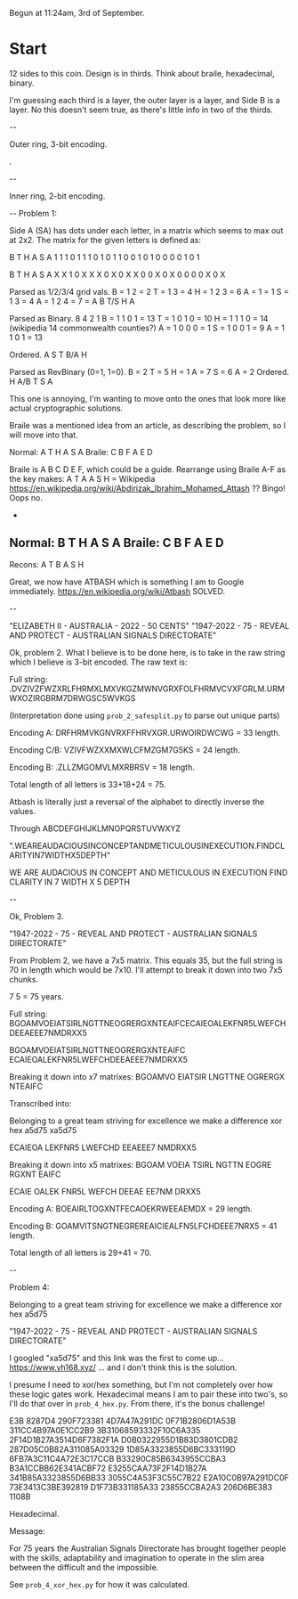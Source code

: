 
Begun at 11:24am, 3rd of September.

# Start

12 sides to this coin.
Design is in thirds.
Think about braile, hexadecimal, binary.

I'm guessing each third is a layer, the
outer layer is a layer, and Side B is a layer. No this doesn't seem true, as there's little info in two of the thirds.

--

Outer ring, 3-bit encoding.

.

--

Inner ring, 2-bit encoding.

--
Problem 1:

Side A (SA) has dots under each letter, in a matrix which seems to max out at 2x2. The matrix for the given letters is defined as:

B    T    H    A    S    A
1 1  1 0  1 1  1 0  1 0  1 1
0 0  1 0  1 0  0 0  0 1  0 1

B    T    H    A    S    A
X X  1 0  X X  X 0  X 0  X X
0 0  X 0  X 0  0 0  0 X  0 X

Parsed as 1/2/3/4 grid vals.
B = 1 2   = 2
T = 1 3   = 4
H = 1 2 3 = 6
A = 1     = 1
S = 1 3   = 4
A = 1 2 4 = 7
= A B T/S H A

Parsed as Binary.
    8 4 2 1
B = 1 1 0 1 = 13
T = 1 0 1 0 = 10
H = 1 1 1 0 = 14 (wikipedia 14 commonwealth counties?)
A = 1 0 0 0 = 1
S = 1 0 0 1 = 9
A = 1 1 0 1 = 13

Ordered.
A S T B/A H

Parsed as RevBinary (0=1, 1=0).
B = 2
T = 5
H = 1
A = 7
S = 6
A = 2
Ordered.
H A/B T S A

This one is annoying, I'm wanting to move onto the ones that look more like actual cryptographic solutions.

Braile was a mentioned idea from an article, as describing the problem, so I will move into that.

Normal: A T H   A S A
Braile: C B F   A E D

Braile is A B C D E F, which could be a guide.
Rearrange using Braile A-F as the key makes:
A T A A S H = Wikipedia
https://en.wikipedia.org/wiki/Abdirizak_Ibrahim_Mohamed_Attash ??
Bingo!
Oops no.

-

Normal: B T H A S A
Braile: C B F A E D
-------------------
Recons: A T B A S H

Great, we now have ATBASH which is something I am to Google immediately. https://en.wikipedia.org/wiki/Atbash
SOLVED.

--

"ELIZABETH II - AUSTRALIA - 2022 - 50 CENTS"
"1947-2022 - 75 - REVEAL AND PROTECT - AUSTRALIAN SIGNALS DIRECTORATE"

Ok, problem 2.
What I believe is to be done here, is to take in the raw string which I believe is 3-bit encoded. The raw text is:

Full string:
.DVZIVZFWZXRLFHRMXLMXVKGZMWNVGRXFOLFHRMVCVXFGRLM.URMWXOZIRGBRM7DRWGSC5WVKGS

(Interpretation done using `prob_2_safesplit.py` to parse out unique parts)

Encoding A:
DRFHRMVKGNVRXFFHRVXGR.URWOIRDWCWG = 33 length.

Encoding C/B:
VZIVFWZXXMXWLCFMZGM7G5KS = 24 length.

Encoding B:
.ZLLZMGOMVLMXRBRSV = 18 length.

Total length of all letters is 33+18+24 = 75.

Atbash is literally just a reversal of the alphabet to directly inverse the values.

Through ABCDEFGHIJKLMNOPQRSTUVWXYZ

".WEAREAUDACIOUSINCONCEPTANDMETICULOUSINEXECUTION.FINDCLARITYIN7WIDTHX5DEPTH"

WE ARE AUDACIOUS IN CONCEPT AND METICULOUS IN EXECUTION
FIND CLARITY IN 7 WIDTH X 5 DEPTH

--

Ok, Problem 3.

"1947-2022 - 75 - REVEAL AND PROTECT - AUSTRALIAN SIGNALS DIRECTORATE"

From Problem 2, we have a 7x5 matrix. This equals 35, but the full string is 70 in length which would be 7x10. I'll attempt to break it down into two 7x5 chunks.

7 5 = 75 years.

Full string:
BGOAMVOEIATSIRLNGTTNEOGRERGXNTEAIFCECAIEOALEKFNR5LWEFCHDEEAEEE7NMDRXX5

BGOAMVOEIATSIRLNGTTNEOGRERGXNTEAIFC
ECAIEOALEKFNR5LWEFCHDEEAEEE7NMDRXX5

Breaking it down into x7 matrixes:
BGOAMVO
EIATSIR
LNGTTNE
OGRERGX
NTEAIFC

Transcribed into:

Belonging to a great team striving for excellence
we make a difference xor hex a5d75
xa5d75

ECAIEOA
LEKFNR5
LWEFCHD
EEAEEE7
NMDRXX5

Breaking it down into x5 matrixes:
BGOAM
VOEIA
TSIRL
NGTTN
EOGRE
RGXNT
EAIFC

ECAIE
OALEK
FNR5L
WEFCH
DEEAE
EE7NM
DRXX5

Encoding A:
BOEAIRLTOGXNTFECAOEKRWEEAEMDX = 29 length.

Encoding B:
GOAMVITSNGTNEGREREAICIEALFN5LFCHDEEE7NRX5 = 41 length.

Total length of all letters is 29+41 = 70.

--

Problem 4:

Belonging to a great team striving for excellence
we make a difference xor hex a5d75

"1947-2022 - 75 - REVEAL AND PROTECT - AUSTRALIAN SIGNALS DIRECTORATE"

I googled "xa5d75" and this link was the first to come up... https://www.yh168.xyz/ ... and I don't think this is the solution.

I presume I need to xor/hex something, but I'm not completely over how these logic gates work. Hexadecimal means I am to pair these into two's, so I'll do that over in `prob_4_hex.py`. From there, it's the bonus challenge!

E3B
8287D4
290F723381
4D7A47A291DC
0F71B2806D1A53B
311CC4B97A0E1CC2B9
3B31068593332F10C6A335
2F14D1B27A3514D6F7382F1A
D0B0322955D1B83D3801CDB2
287D05C0B82A311085A03329
1D85A3323855D6BC333119D
6FB7A3C11C4A72E3C17CCB
B33290C85B6343955CCBA3
B3A1CCBB62E341ACBF72
E3255CAA73F2F14D1B27A
341B85A3323855D6BB33
3055C4A53F3C55C7B22
E2A10C0B97A291DC0F
73E3413C3BE392819
D1F73B331185A33
23855CCBA2A3
206D6BE383
1108B

Hexadecimal.

Message:

For 75 years the Australian Signals Directorate has brought together people with the skills, adaptability and imagination to operate in the slim area between the difficult and the impossible.

See `prob_4_xor_hex.py` for how it was calculated.
